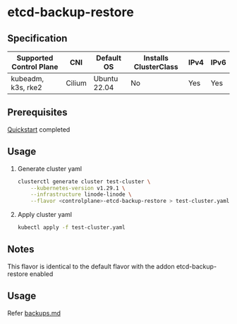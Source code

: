 # etcd-backup-restore

## Specification
| Supported Control Plane | CNI    | Default OS   | Installs ClusterClass | IPv4 | IPv6 |
|-------------------------|--------|--------------|-----------------------|------|------|
| kubeadm, k3s, rke2      | Cilium | Ubuntu 22.04 | No                    | Yes  | Yes  |

## Prerequisites
[Quickstart](../getting-started.md) completed
## Usage
1. Generate cluster yaml
    ```bash
    clusterctl generate cluster test-cluster \
        --kubernetes-version v1.29.1 \
        --infrastructure linode-linode \
        --flavor <controlplane>-etcd-backup-restore > test-cluster.yaml
    ```
2. Apply cluster yaml
    ```bash
    kubectl apply -f test-cluster.yaml
    ```


## Notes
This flavor is identical to the default flavor with the addon etcd-backup-restore enabled

## Usage
Refer [backups.md](../backups.md)
